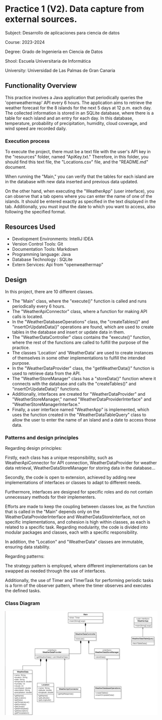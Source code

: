 # Practice 1 (V2). Data capture from external sources.

Subject: Desarrollo de aplicaciones para ciencia de datos

Course: 2023-2024

Degree: Grado de Ingeniería en Ciencia de Datos

Shool: Escuela Universitaria de Informática

University: Universidad de Las Palmas de Gran Canaria

## Functionality Overview
This practice involves a Java application that periodically queries the 'openweathermap' API every 6 hours. The application aims to retrieve the weather forecast for the 8 islands for the next 5 days at 12 p.m. each day. The collected information is stored in an SQLite database, where there is a table for each island and an entry for each day. In this database, temperature, probability of precipitation, humidity, cloud coverage, and wind speed are recorded daily.

### Execution process
To execute the project, there must be a text file with the user's API key in the "resources" folder, named "ApiKey.txt." Therefore, in this folder, you should find this text file, the "Locations.csv" file, and the "README.md" document.

When running the "Main," you can verify that the tables for each island are in the database with new data inserted and previous data updated.

On the other hand, when executing the "WeatherApp" (user interface), you can observe that a tab opens where you can enter the name of one of the islands. It should be entered exactly as specified in the text displayed in the tab. Additionally, you must input the date to which you want to access, also following the specified format.
## Resources Used
- Development Environments: IntelliJ IDEA
- Version Control Tools: Git
- Documentation Tools: Markdown
- Programming language: Java
- Database Technology : SQLite
- Extern Services: Api from "openweathermap"

## Design

In this project, there are 10 different classes.
- The "Main" class, where the "execute()" function is called and runs periodically every 6 hours.
- The "WeatherApiConnector" class, where a function for making API calls is located.
- In the "WeatherDatabaseOperations" class, the "createTables()" and "insertOrUpdateData()" operations are found, which are used to create tables in the database and insert or update data in them.
- The "WeatherDataController" class contains the "execute()" function, where the rest of the functions are called to fulfill the purpose of the practice.
- The classes 'Location' and 'WeatherData' are used to create instances of themselves in some other implementations to fulfill the intended purpose.
- In the "WeatherDataProvider" class, the "getWeatherData()" function is used to retrieve data from the API.
- The "WeatherStoreManager" class has a "storeData()" function where it connects with the database and calls the "createTables()" and "insertOrUpdateData()" functions.
- Additionally, interfaces are created for "WeatherDataProvider" and "WeatherStoreManager," named "WeatherDataProviderInterface" and "WeatherStoreManagerInterface."
- Finally, a user interface named "WeatherApp" is implemented, which uses the function created in the "WeatherDataTableQuery" class to allow the user to enter the name of an island and a date to access those data.

### Patterns and design principles
Regarding design principles:

Firstly, each class has a unique responsibility, such as WeatherApiConnector for API connection, WeatherDataProvider for weather data retrieval, WeatherDataStoreManager for storing data in the database...

Secondly, the code is open to extension, achieved by adding new implementations of interfaces or classes to adapt to different needs.

Furthermore, interfaces are designed for specific roles and do not contain unnecessary methods for their implementers.

Efforts are made to keep the coupling between classes low, as the function that is called in the "Main" depends only on the WeatherDataProviderInterface and WeatherDataStoreInterface, not on specific implementations, and cohesion is high within classes, as each is related to a specific task. Regarding modularity, the code is divided into modular packages and classes, each with a specific responsibility.

In addition, the "Location" and "WeatherData" classes are immutable, ensuring data stability.

Regarding patterns:

The strategy pattern is employed, where different implementations can be swapped as needed through the use of interfaces.

Additionally, the use of Timer and TimerTask for performing periodic tasks is a form of the observer pattern, where the timer observes and executes the defined tasks.

### Class Diagram
![img.png](src/main/resources/ClassDiagram.png)